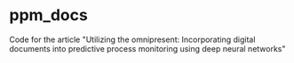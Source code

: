# ppm_docs
Code for the article "Utilizing the omnipresent: Incorporating digital documents into predictive process monitoring using deep neural networks"
